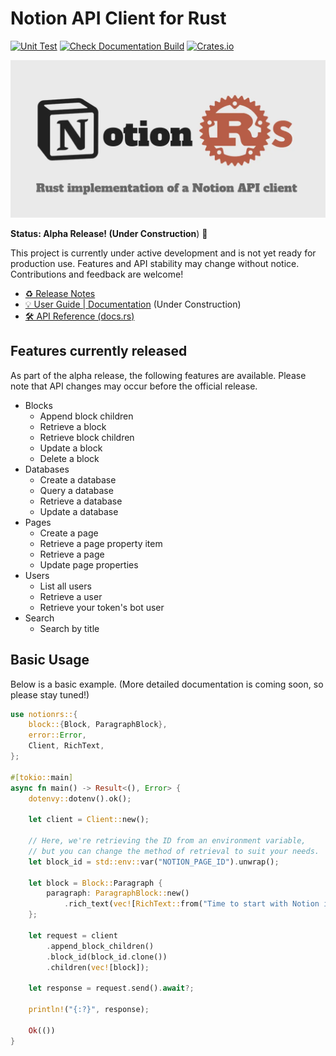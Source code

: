 # Notion API Client for Rust

[![Unit Test](https://github.com/46ki75/notionrs/actions/workflows/unit-tests.yml/badge.svg)](https://github.com/46ki75/notionrs/actions/workflows/unit-tests.yml)
[![Check Documentation Build](https://github.com/46ki75/notionrs/actions/workflows/build-documentation.yml/badge.svg)](https://github.com/46ki75/notionrs/actions/workflows/build-documentation.yml)
[![Crates.io](https://img.shields.io/crates/v/notionrs?logo=rust)](https://crates.io/crates/notionrs/)

![ogp](./assets/ogp.webp)

**Status: Alpha Release! (Under Construction**) 🚧

This project is currently under active development and is not yet ready for production use. Features and API stability may change without notice. Contributions and feedback are welcome!

- [♻ Release Notes](https://github.com/46ki75/notionrs/releases)
- [💡 User Guide | Documentation](https://46ki75.github.io/notionrs/) (Under Construction)
- [🛠️ API Reference (docs.rs)](https://docs.rs/notionrs/latest/notionrs/)

## Features currently released

As part of the alpha release, the following features are available. Please note that API changes may occur before the official release.

- Blocks
  - Append block children
  - Retrieve a block
  - Retrieve block children
  - Update a block
  - Delete a block
- Databases
  - Create a database
  - Query a database
  - Retrieve a database
  - Update a database
- Pages
  - Create a page
  - Retrieve a page property item
  - Retrieve a page
  - Update page properties
- Users
  - List all users
  - Retrieve a user
  - Retrieve your token's bot user
- Search
  - Search by title

## Basic Usage

Below is a basic example. (More detailed documentation is coming soon, so please stay tuned!)

```rs
use notionrs::{
    block::{Block, ParagraphBlock},
    error::Error,
    Client, RichText,
};

#[tokio::main]
async fn main() -> Result<(), Error> {
    dotenvy::dotenv().ok();

    let client = Client::new();

    // Here, we're retrieving the ID from an environment variable,
    // but you can change the method of retrieval to suit your needs.
    let block_id = std::env::var("NOTION_PAGE_ID").unwrap();

    let block = Block::Paragraph {
        paragraph: ParagraphBlock::new()
            .rich_text(vec![RichText::from("Time to start with Notion in Rust")]),
    };

    let request = client
        .append_block_children()
        .block_id(block_id.clone())
        .children(vec![block]);

    let response = request.send().await?;

    println!("{:?}", response);

    Ok(())
}
```

